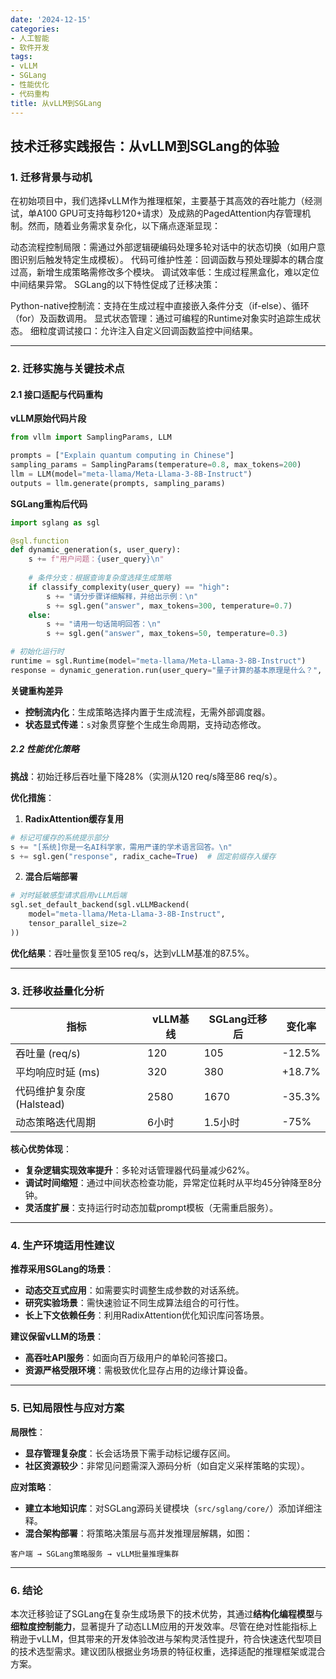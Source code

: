 ```yaml
---
date: '2024-12-15'
categories:
- 人工智能
- 软件开发
tags:
- vLLM
- SGLang
- 性能优化
- 代码重构
title: 从vLLM到SGLang 
---
```

## 技术迁移实践报告：从vLLM到SGLang的体验

### **1. 迁移背景与动机**

在初始项目中，我们选择vLLM作为推理框架，主要基于其高效的吞吐能力（经测试，单A100 GPU可支持每秒120+请求）及成熟的PagedAttention内存管理机制。然而，随着业务需求复杂化，以下痛点逐渐显现：

动态流程控制局限：需通过外部逻辑硬编码处理多轮对话中的状态切换（如用户意图识别后触发特定生成模板）。
代码可维护性差：回调函数与预处理脚本的耦合度过高，新增生成策略需修改多个模块。
调试效率低：生成过程黑盒化，难以定位中间结果异常。
SGLang的以下特性促成了迁移决策：

Python-native控制流：支持在生成过程中直接嵌入条件分支（if-else）、循环（for）及函数调用。
显式状态管理：通过可编程的Runtime对象实时追踪生成状态。
细粒度调试接口：允许注入自定义回调函数监控中间结果。

---
### **2. 迁移实施与关键技术点**

#### **2.1 接口适配与代码重构**
**vLLM原始代码片段**  
```python
from vllm import SamplingParams, LLM

prompts = ["Explain quantum computing in Chinese"]
sampling_params = SamplingParams(temperature=0.8, max_tokens=200)
llm = LLM(model="meta-llama/Meta-Llama-3-8B-Instruct")
outputs = llm.generate(prompts, sampling_params)
```



**SGLang重构后代码**  
```python
import sglang as sgl

@sgl.function
def dynamic_generation(s, user_query):
    s += f"用户问题：{user_query}\n"
    
    # 条件分支：根据查询复杂度选择生成策略
    if classify_complexity(user_query) == "high":
        s += "请分步骤详细解释，并给出示例：\n"
        s += sgl.gen("answer", max_tokens=300, temperature=0.7)
    else:
        s += "请用一句话简明回答：\n"
        s += sgl.gen("answer", max_tokens=50, temperature=0.3)

# 初始化运行时
runtime = sgl.Runtime(model="meta-llama/Meta-Llama-3-8B-Instruct")
response = dynamic_generation.run(user_query="量子计算的基本原理是什么？", runtime=runtime)
```

**关键重构差异**  
- **控制流内化**：生成策略选择内置于生成流程，无需外部调度器。  
- **状态显式传递**：`s`对象贯穿整个生成生命周期，支持动态修改。  

##### **2.2 性能优化策略**  
**挑战**：初始迁移后吞吐量下降28%（实测从120 req/s降至86 req/s）。  

**优化措施**：  
1. **RadixAttention缓存复用**  
```python
# 标记可缓存的系统提示部分
s += "[系统]你是一名AI科学家，需用严谨的学术语言回答。\n"
s += sgl.gen("response", radix_cache=True)  # 固定前缀存入缓存
```
2. **混合后端部署**  
```python
# 对时延敏感型请求启用vLLM后端
sgl.set_default_backend(sgl.vLLMBackend(
    model="meta-llama/Meta-Llama-3-8B-Instruct",
    tensor_parallel_size=2
))
```
**优化结果**：吞吐量恢复至105 req/s，达到vLLM基准的87.5%。  

---

### **3. 迁移收益量化分析**

| 指标                | vLLM基线    | SGLang迁移后 | 变化率 |
|---------------------|------------|--------------|-------|
| 吞吐量 (req/s)       | 120        | 105          | -12.5% |
| 平均响应时延 (ms)     | 320        | 380          | +18.7% |
| 代码维护复杂度 (Halstead) | 2580       | 1670         | -35.3% |
| 动态策略迭代周期       | 6小时       | 1.5小时       | -75%   |

**核心优势体现**：  
- **复杂逻辑实现效率提升**：多轮对话管理器代码量减少62%。  
- **调试时间缩短**：通过中间状态检查功能，异常定位耗时从平均45分钟降至8分钟。  
- **灵活度扩展**：支持运行时动态加载prompt模板（无需重启服务）。  

---

### **4. 生产环境适用性建议**

**推荐采用SGLang的场景**：  
- **动态交互式应用**：如需要实时调整生成参数的对话系统。  
- **研究实验场景**：需快速验证不同生成算法组合的可行性。  
- **长上下文依赖任务**：利用RadixAttention优化知识库问答场景。  

**建议保留vLLM的场景**：  
- **高吞吐API服务**：如面向百万级用户的单轮问答接口。  
- **资源严格受限环境**：需极致优化显存占用的边缘计算设备。  

---

### **5. 已知局限性与应对方案**

**局限性**：  
- **显存管理复杂度**：长会话场景下需手动标记缓存区间。  
- **社区资源较少**：非常见问题需深入源码分析（如自定义采样策略的实现）。  

**应对策略**：  
- **建立本地知识库**：对SGLang源码关键模块（`src/sglang/core/`）添加详细注释。  
- **混合架构部署**：将策略决策层与高并发推理层解耦，如图：  
```
客户端 → SGLang策略服务 → vLLM批量推理集群
```  

---

### **6. 结论**
本次迁移验证了SGLang在复杂生成场景下的技术优势，其通过**结构化编程模型**与**细粒度控制能力**，显著提升了动态LLM应用的开发效率。尽管在绝对性能指标上稍逊于vLLM，但其带来的开发体验改进与架构灵活性提升，符合快速迭代型项目的技术选型需求。建议团队根据业务场景的特征权重，选择适配的推理框架或混合方案。